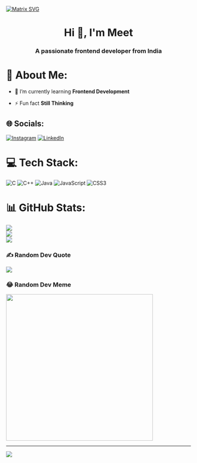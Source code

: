   [![Matrix SVG](https://raw.githubusercontent.com/rodrigograca31/rodrigograca31/master/matrix.svg)](https://www.youtube.com/watch?v=SDkAGkd4NLc) 
<h1 align="center">Hi 👋, I'm Meet</h1>
<h3 align="center">A passionate frontend developer from India</h3>

# 💫 About Me:
- 🌱 I’m currently learning **Frontend Development**

- ⚡ Fun fact **Still Thinking**

## 🌐 Socials:
[![Instagram](https://img.shields.io/badge/Instagram-%23E4405F.svg?logo=Instagram&logoColor=white)](https://instagram.com/meetptl_04) [![LinkedIn](https://img.shields.io/badge/LinkedIn-%230077B5.svg?logo=linkedin&logoColor=white)](https://linkedin.com/in/meetptl04) 

# 💻 Tech Stack:
![C](https://img.shields.io/badge/c-%2300599C.svg?style=for-the-badge&logo=c&logoColor=white) ![C++](https://img.shields.io/badge/c++-%2300599C.svg?style=for-the-badge&logo=c%2B%2B&logoColor=white) ![Java](https://img.shields.io/badge/java-%23ED8B00.svg?style=for-the-badge&logo=openjdk&logoColor=white) ![JavaScript](https://img.shields.io/badge/javascript-%23323330.svg?style=for-the-badge&logo=javascript&logoColor=%23F7DF1E) ![CSS3](https://img.shields.io/badge/css3-%231572B6.svg?style=for-the-badge&logo=css3&logoColor=white)
# 📊 GitHub Stats:
![](https://github-readme-stats.vercel.app/api?username=meetptl04&theme=nord&hide_border=false&include_all_commits=true&count_private=true)<br/>
![](https://github-readme-streak-stats.herokuapp.com/?user=meetptl04&theme=nord&hide_border=false)<br/>
![](https://github-readme-stats.vercel.app/api/top-langs/?username=meetptl04&theme=nord&hide_border=false&include_all_commits=true&count_private=true&layout=compact)

### ✍️ Random Dev Quote
![](https://quotes-github-readme.vercel.app/api?type=horizontal&theme=dark)

### 😂 Random Dev Meme
<img src='https://randommeme-five.vercel.app/' style="height: 400px;"/>

---
[![](https://visitcount.itsvg.in/api?id=meetptl04&icon=5&color=6)](https://visitcount.itsvg.in)

<!-- Proudly created with GPRM ( https://gprm.itsvg.in ) -->
